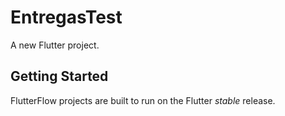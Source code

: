 # EntregasTest

A new Flutter project.

## Getting Started

FlutterFlow projects are built to run on the Flutter _stable_ release.
